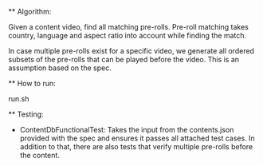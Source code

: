 
** Algorithm:

Given a content video, find all matching pre-rolls. Pre-roll matching takes country, language and aspect ratio into account while finding the match.

In case multiple pre-rolls exist for a specific video, we generate all ordered subsets of the pre-rolls that can be played before the video. This is an assumption based on the spec.

** How to run:

run.sh


** Testing:

- ContentDbFunctionalTest:
Takes the input from the contents.json provided with the spec and ensures it passes all attached test cases.
In addition to that, there are also tests that verify multiple pre-rolls before the content.



